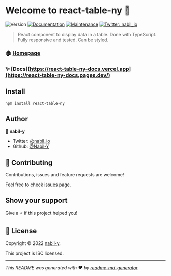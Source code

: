 # Welcome to react-table-ny 👋

![Version](https://img.shields.io/badge/version-1.0.0-blue.svg?cacheSeconds=2592000)
[![Documentation](https://img.shields.io/badge/documentation-yes-brightgreen.svg)](https://github.com/Nabil-Y/react-table-ny#readme)
[![Maintenance](https://img.shields.io/badge/Maintained%3F-yes-green.svg)](https://github.com/Nabil-Y/react-table-ny/graphs/commit-activity)
[![Twitter: nabil_io](https://img.shields.io/twitter/follow/nabil_io.svg?style=social)](https://twitter.com/nabil_io)

> React component to display data in a table. Done with TypeScript. Fully responsive and tested. Can be styled.

### 🏠 [Homepage](https://github.com/Nabil-Y/react-table-ny)

### ✨ [Docs](https://react-table-ny-docs.vercel.app](https://react-table-ny-docs.pages.dev/)

## Install

```sh
npm install react-table-ny
```

## Author

👤 **nabil-y**

- Twitter: [@nabil_io](https://twitter.com/nabil_io)
- Github: [@Nabil-Y](https://github.com/Nabil-Y)

## 🤝 Contributing

Contributions, issues and feature requests are welcome!

Feel free to check [issues page](https://github.com/Nabil-Y/react-table-ny/issues).

## Show your support

Give a ⭐️ if this project helped you!

## 📝 License

Copyright © 2022 [nabil-y](https://github.com/Nabil-Y).

This project is ISC licensed.

---

_This README was generated with ❤️ by [readme-md-generator](https://github.com/kefranabg/readme-md-generator)_
